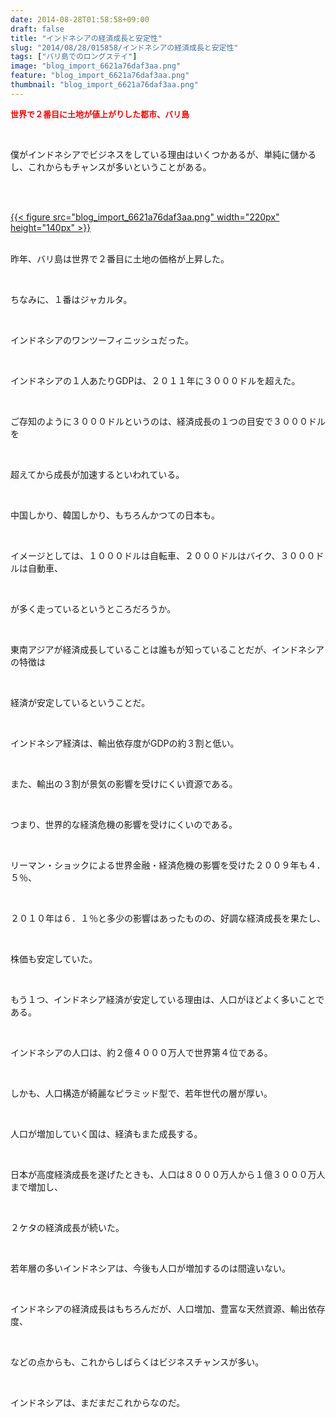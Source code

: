 ```yaml
---
date: 2014-08-28T01:58:58+09:00
draft: false
title: "インドネシアの経済成長と安定性"
slug: "2014/08/28/015858/インドネシアの経済成長と安定性"
tags: ["バリ島でのロングステイ"]
image: "blog_import_6621a76daf3aa.png"
feature: "blog_import_6621a76daf3aa.png"
thumbnail: "blog_import_6621a76daf3aa.png"
---
```

<p><font color="#ff0000" size="2"><strong>世界で２番目に土地が値上がりした都市、バリ島</strong></font></p><p><br/></p><p>僕がインドネシアでビジネスをしている理由はいくつかあるが、単純に儲かるし、これからもチャンスが多いということがある。</p><br/><p><br/><a href="blog_import_6621a76f139e7.png">{{< figure src="blog_import_6621a76daf3aa.png" width="220px" height="140px" >}}</a><br/><br/></p><p>昨年、バリ島は世界で２番目に土地の価格が上昇した。</p><br/><p>ちなみに、１番はジャカルタ。</p><br/><p>インドネシアのワンツーフィニッシュだった。</p><br/><p>インドネシアの１人あたりGDPは、２０１１年に３０００ドルを超えた。</p><br/><p>ご存知のように３０００ドルというのは、経済成長の１つの目安で３０００ドルを</p><br/><p>超えてから成長が加速するといわれている。</p><br/><p>中国しかり、韓国しかり、もちろんかつての日本も。</p><br/><p>イメージとしては、１０００ドルは自転車、２０００ドルはバイク、３０００ドルは自動車、</p><br/><p>が多く走っているというところだろうか。</p><br/><p>東南アジアが経済成長していることは誰もが知っていることだが、インドネシアの特徴は</p><br/><p>経済が安定しているということだ。</p><br/><p>インドネシア経済は、輸出依存度がGDPの約３割と低い。</p><br/><p>また、輸出の３割が景気の影響を受けにくい資源である。</p><br/><p>つまり、世界的な経済危機の影響を受けにくいのである。</p><br/><p>リーマン・ショックによる世界金融・経済危機の影響を受けた２００９年も４．５％、</p><br/><p>２０１０年は６．１％と多少の影響はあったものの、好調な経済成長を果たし、</p><br/><p>株価も安定していた。</p><br/><p>もう１つ、インドネシア経済が安定している理由は、人口がほどよく多いことである。</p><br/><p>インドネシアの人口は、約２億４０００万人で世界第４位である。</p><br/><p>しかも、人口構造が綺麗なピラミッド型で、若年世代の層が厚い。</p><br/><p>人口が増加していく国は、経済もまた成長する。</p><br/><p>日本が高度経済成長を遂げたときも、人口は８０００万人から１億３０００万人まで増加し、</p><br/><p>２ケタの経済成長が続いた。</p><br/><p>若年層の多いインドネシアは、今後も人口が増加するのは間違いない。</p><br/><p>インドネシアの経済成長はもちろんだが、人口増加、豊富な天然資源、輸出依存度、</p><br/><p>などの点からも、これからしばらくはビジネスチャンスが多い。</p><br/><p>インドネシアは、まだまだこれからなのだ。</p><br/><br/>

